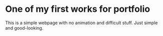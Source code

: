 # One of my first works for portfolio

This is a simple webpage with no animation and difficult stuff.
Just simple and good-looking.